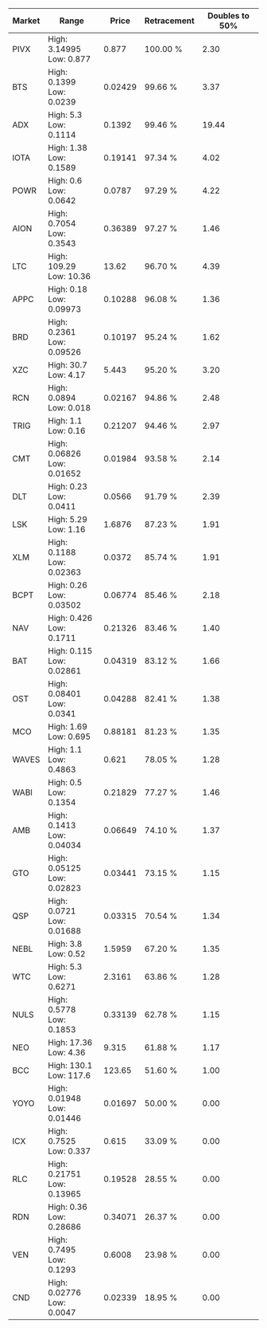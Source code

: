 | Market | Range | Price| Retracement | Doubles to 50% |
| --- | --- | --- | --- | --- |
| PIVX | High: 3.14995<br />Low: 0.877 | 0.877 | 100.00 % | 2.30 |
| BTS | High: 0.1399<br />Low: 0.0239 | 0.02429 | 99.66 % | 3.37 |
| ADX | High: 5.3<br />Low: 0.1114 | 0.1392 | 99.46 % | 19.44 |
| IOTA | High: 1.38<br />Low: 0.1589 | 0.19141 | 97.34 % | 4.02 |
| POWR | High: 0.6<br />Low: 0.0642 | 0.0787 | 97.29 % | 4.22 |
| AION | High: 0.7054<br />Low: 0.3543 | 0.36389 | 97.27 % | 1.46 |
| LTC | High: 109.29<br />Low: 10.36 | 13.62 | 96.70 % | 4.39 |
| APPC | High: 0.18<br />Low: 0.09973 | 0.10288 | 96.08 % | 1.36 |
| BRD | High: 0.2361<br />Low: 0.09526 | 0.10197 | 95.24 % | 1.62 |
| XZC | High: 30.7<br />Low: 4.17 | 5.443 | 95.20 % | 3.20 |
| RCN | High: 0.0894<br />Low: 0.018 | 0.02167 | 94.86 % | 2.48 |
| TRIG | High: 1.1<br />Low: 0.16 | 0.21207 | 94.46 % | 2.97 |
| CMT | High: 0.06826<br />Low: 0.01652 | 0.01984 | 93.58 % | 2.14 |
| DLT | High: 0.23<br />Low: 0.0411 | 0.0566 | 91.79 % | 2.39 |
| LSK | High: 5.29<br />Low: 1.16 | 1.6876 | 87.23 % | 1.91 |
| XLM | High: 0.1188<br />Low: 0.02363 | 0.0372 | 85.74 % | 1.91 |
| BCPT | High: 0.26<br />Low: 0.03502 | 0.06774 | 85.46 % | 2.18 |
| NAV | High: 0.426<br />Low: 0.1711 | 0.21326 | 83.46 % | 1.40 |
| BAT | High: 0.115<br />Low: 0.02861 | 0.04319 | 83.12 % | 1.66 |
| OST | High: 0.08401<br />Low: 0.0341 | 0.04288 | 82.41 % | 1.38 |
| MCO | High: 1.69<br />Low: 0.695 | 0.88181 | 81.23 % | 1.35 |
| WAVES | High: 1.1<br />Low: 0.4863 | 0.621 | 78.05 % | 1.28 |
| WABI | High: 0.5<br />Low: 0.1354 | 0.21829 | 77.27 % | 1.46 |
| AMB | High: 0.1413<br />Low: 0.04034 | 0.06649 | 74.10 % | 1.37 |
| GTO | High: 0.05125<br />Low: 0.02823 | 0.03441 | 73.15 % | 1.15 |
| QSP | High: 0.0721<br />Low: 0.01688 | 0.03315 | 70.54 % | 1.34 |
| NEBL | High: 3.8<br />Low: 0.52 | 1.5959 | 67.20 % | 1.35 |
| WTC | High: 5.3<br />Low: 0.6271 | 2.3161 | 63.86 % | 1.28 |
| NULS | High: 0.5778<br />Low: 0.1853 | 0.33139 | 62.78 % | 1.15 |
| NEO | High: 17.36<br />Low: 4.36 | 9.315 | 61.88 % | 1.17 |
| BCC | High: 130.1<br />Low: 117.6 | 123.65 | 51.60 % | 1.00 |
| YOYO | High: 0.01948<br />Low: 0.01446 | 0.01697 | 50.00 % | 0.00 |
| ICX | High: 0.7525<br />Low: 0.337 | 0.615 | 33.09 % | 0.00 |
| RLC | High: 0.21751<br />Low: 0.13965 | 0.19528 | 28.55 % | 0.00 |
| RDN | High: 0.36<br />Low: 0.28686 | 0.34071 | 26.37 % | 0.00 |
| VEN | High: 0.7495<br />Low: 0.1293 | 0.6008 | 23.98 % | 0.00 |
| CND | High: 0.02776<br />Low: 0.0047 | 0.02339 | 18.95 % | 0.00 |
